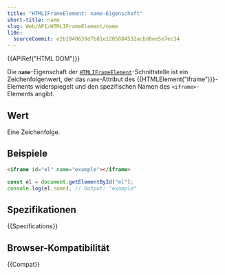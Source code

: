 ```yaml
---
title: "HTMLIFrameElement: name-Eigenschaft"
short-title: name
slug: Web/API/HTMLIFrameElement/name
l10n:
  sourceCommit: e2b1940639d7b81e1205884532acbd0ee5e7ec34
---
```


{{APIRef("HTML DOM")}}

Die **`name`**-Eigenschaft der [`HTMLIFrameElement`](/de/docs/Web/API/HTMLIFrameElement)-Schnittstelle ist ein Zeichenfolgenwert, der das `name`-Attribut des {{HTMLElement("iframe")}}-Elements widerspiegelt und den spezifischen Namen des `<iframe>`-Elements angibt.

## Wert

Eine Zeichenfolge.

## Beispiele

```html
<iframe id="el" name="example"></iframe>
```

```js
const el = document.getElementById("el");
console.log(el.name); // Output: "example"
```

## Spezifikationen

{{Specifications}}

## Browser-Kompatibilität

{{Compat}}
